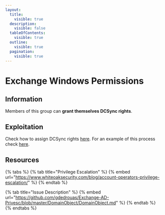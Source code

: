 ```yaml
---
layout:
  title:
    visible: true
  description:
    visible: false
  tableOfContents:
    visible: true
  outline:
    visible: true
  pagination:
    visible: true
---
```


# Exchange Windows Permissions

## Information

Members of this group can **grant themselves DCSync rights**.

## Exploitation

Check how to assign DCSync rights [here](../attacks/dcsync.md#assign-dcsync-rights). For an example of this process check [here](https://x7331.gitbook.io/boxes/boxes/boxes/easy/forest#sniffing-out-an-attack-path).

## Resources

{% tabs %}
{% tab title="Privilege Escalation" %}
{% embed url="https://www.whiteoaksecurity.com/blog/account-operators-privilege-escalation/" %}
{% endtab %}

{% tab title="Issue Description" %}
{% embed url="https://github.com/gdedrouas/Exchange-AD-Privesc/blob/master/DomainObject/DomainObject.md" %}
{% endtab %}
{% endtabs %}
